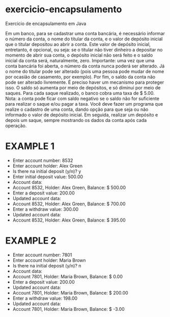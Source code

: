 # exercicio-encapsulamento
Exercicio de encapsulamento em Java

Em um banco, para se cadastrar uma conta bancária, é necessário informar o número da conta, o nome do
titular da conta, e o valor de depósito inicial que o titular depositou ao abrir a conta. Este valor de depósito
inicial, entretanto, é opcional, ou seja: se o titular não tiver dinheiro a depositar no momento de abrir sua
conta, o depósito inicial não será feito e o saldo inicial da conta será, naturalmente, zero.
Importante: uma vez que uma conta bancária foi aberta, o número da conta nunca poderá ser alterado. Já
o nome do titular pode ser alterado (pois uma pessoa pode mudar de nome por ocasião de casamento, por
exemplo).
Por fim, o saldo da conta não pode ser alterado livremente. É preciso haver um mecanismo para proteger
isso. O saldo só aumenta por meio de depósitos, e só diminui por meio de saques. Para cada saque
realizado, o banco cobra uma taxa de $ 5.00. Nota: a conta pode ficar com saldo negativo se o saldo não for
suficiente para realizar o saque e/ou pagar a taxa.
Você deve fazer um programa que realize o cadastro de uma conta, dando opção para que seja ou não
informado o valor de depósito inicial. Em seguida, realizar um depósito e depois um saque, sempre
mostrando os dados da conta após cada operação.

# EXAMPLE 1
- Enter account number: 8532
- Enter account holder: Alex Green
- Is there na initial deposit (y/n)? y
- Enter initial deposit value: 500.00
- Account data:
- Account 8532, Holder: Alex Green, Balance: $ 500.00
- Enter a deposit value: 200.00
- Updated account data:
- Account 8532, Holder: Alex Green, Balance: $ 700.00
- Enter a withdraw value: 300.00
- Updated account data:
- Account 8532, Holder: Alex Green, Balance: $ 395.00

# EXAMPLE 2
- Enter account number: 7801
- Enter account holder: Maria Brown
- Is there na initial deposit (y/n)? n
- Account data:
- Account 7801, Holder: Maria Brown, Balance: $ 0.00
- Enter a deposit value: 200.00
- Updated account data:
- Account 7801, Holder: Maria Brown, Balance: $ 200.00
- Enter a withdraw value: 198.00
- Updated account data:
- Account 7801, Holder: Maria Brown, Balance: $ -3.00

